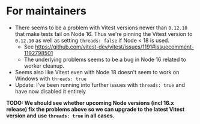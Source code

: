 # For maintainers

- There seems to be a problem with Vitest versions newer than `0.12.10` that make tests fail on Node 16. Thus we're pinning the Vitest version to `0.12.10` as well as setting `threads: false` if Node < 18 is used.
  - See https://github.com/vitest-dev/vitest/issues/1191#issuecomment-1192798501
  - The underlying problems seems to be a bug in Node 16 related to worker cleanup.
- Seems also like Vitest even with Node 18 doesn't seem to work on Windows with `threads: true`
- Update: I've been running into further issues with `threads: true` and have now disabled it entirely

**TODO: We should see whether upcoming Node versions (incl 16.x release) fix the problems above so we can upgrade to the latest Vitest version and use `threads: true` in all cases.**
